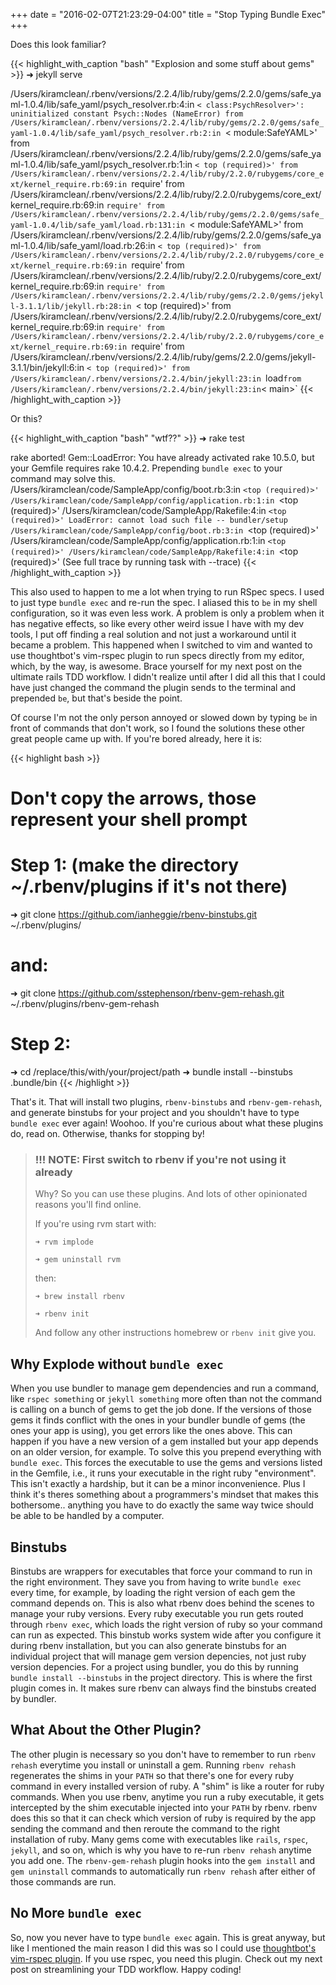 +++
date = "2016-02-07T21:23:29-04:00"
title = "Stop Typing Bundle Exec"
+++

Does this look familiar?
<!--more-->
{{< highlight_with_caption "bash" "Explosion and some stuff about gems" >}}
➜ jekyll serve

/Users/kiramclean/.rbenv/versions/2.2.4/lib/ruby/gems/2.2.0/gems/safe_yaml-1.0.4/lib/safe_yaml/psych_resolver.rb:4:in `< class:PsychResolver>': uninitialized constant Psych::Nodes (NameError)
    from /Users/kiramclean/.rbenv/versions/2.2.4/lib/ruby/gems/2.2.0/gems/safe_yaml-1.0.4/lib/safe_yaml/psych_resolver.rb:2:in `< module:SafeYAML>'
    from /Users/kiramclean/.rbenv/versions/2.2.4/lib/ruby/gems/2.2.0/gems/safe_yaml-1.0.4/lib/safe_yaml/psych_resolver.rb:1:in `< top (required)>'
    from /Users/kiramclean/.rbenv/versions/2.2.4/lib/ruby/2.2.0/rubygems/core_ext/kernel_require.rb:69:in `require'
    from /Users/kiramclean/.rbenv/versions/2.2.4/lib/ruby/2.2.0/rubygems/core_ext/kernel_require.rb:69:in `require'
    from /Users/kiramclean/.rbenv/versions/2.2.4/lib/ruby/gems/2.2.0/gems/safe_yaml-1.0.4/lib/safe_yaml/load.rb:131:in `< module:SafeYAML>'
    from /Users/kiramclean/.rbenv/versions/2.2.4/lib/ruby/gems/2.2.0/gems/safe_yaml-1.0.4/lib/safe_yaml/load.rb:26:in `< top (required)>'
    from /Users/kiramclean/.rbenv/versions/2.2.4/lib/ruby/2.2.0/rubygems/core_ext/kernel_require.rb:69:in `require'
    from /Users/kiramclean/.rbenv/versions/2.2.4/lib/ruby/2.2.0/rubygems/core_ext/kernel_require.rb:69:in `require'
    from /Users/kiramclean/.rbenv/versions/2.2.4/lib/ruby/gems/2.2.0/gems/jekyll-3.1.1/lib/jekyll.rb:28:in `< top (required)>'
    from /Users/kiramclean/.rbenv/versions/2.2.4/lib/ruby/2.2.0/rubygems/core_ext/kernel_require.rb:69:in `require'
    from /Users/kiramclean/.rbenv/versions/2.2.4/lib/ruby/2.2.0/rubygems/core_ext/kernel_require.rb:69:in `require'
    from /Users/kiramclean/.rbenv/versions/2.2.4/lib/ruby/gems/2.2.0/gems/jekyll-3.1.1/bin/jekyll:6:in `< top (required)>'
    from /Users/kiramclean/.rbenv/versions/2.2.4/bin/jekyll:23:in `load`
    from /Users/kiramclean/.rbenv/versions/2.2.4/bin/jekyll:23:in `< main>`
{{< /highlight_with_caption >}}

Or this?

{{< highlight_with_caption "bash" "wtf??" >}}
➜ rake test

rake aborted!
Gem::LoadError: You have already activated rake 10.5.0, but your Gemfile requires rake 10.4.2. Prepending `bundle exec` to your command may solve this.
/Users/kiramclean/code/SampleApp/config/boot.rb:3:in `<top (required)>'
/Users/kiramclean/code/SampleApp/config/application.rb:1:in `<top (required)>'
/Users/kiramclean/code/SampleApp/Rakefile:4:in `<top (required)>'
LoadError: cannot load such file -- bundler/setup
/Users/kiramclean/code/SampleApp/config/boot.rb:3:in `<top (required)>'
/Users/kiramclean/code/SampleApp/config/application.rb:1:in `<top (required)>'
/Users/kiramclean/code/SampleApp/Rakefile:4:in `<top (required)>'
(See full trace by running task with --trace)
{{< /highlight_with_caption >}}

This also used to happen to me a lot when trying to run RSpec specs. I used to just type `bundle exec` and re-run the spec. I aliased this to `be` in my shell configuration, so it was even less work. A problem is only a problem when it has negative effects, so like every other weird issue I have with my dev tools, I put off finding a real solution and not just a workaround until it became a problem. This happened when I switched to vim and wanted to use thoughtbot's vim-rspec plugin to run specs directly from my editor, which, by the way, is awesome. Brace yourself for my next post on the ultimate rails TDD workflow. I didn't realize until after I did all this that I could have just changed the command the plugin sends to the terminal and prepended `be`, but that's beside the point.

Of course I'm not the only person annoyed or slowed down by typing `be` in front of commands that don't work, so I found the solutions these other great people came up with. If you're bored already, here it is:

{{< highlight bash >}}
# Don't copy the arrows, those represent your shell prompt
# Step 1: (make the directory ~/.rbenv/plugins if it's not there)
➜ git clone https://github.com/ianheggie/rbenv-binstubs.git ~/.rbenv/plugins/
# and:
➜ git clone https://github.com/sstephenson/rbenv-gem-rehash.git ~/.rbenv/plugins/rbenv-gem-rehash

# Step 2:
➜ cd /replace/this/with/your/project/path
➜ bundle install --binstubs .bundle/bin
{{< /highlight >}}

That's it. That will install two plugins, `rbenv-binstubs` and `rbenv-gem-rehash`, and generate binstubs for your project and you shouldn't have to type `bundle exec` ever again! Woohoo. If you're curious about what these plugins do, read on. Otherwise, thanks for stopping by!

>### !!! NOTE: First switch to rbenv if you're not using it already
>Why? So you can use these plugins. And lots of other opinionated reasons you'll find online.
>
>If you're using rvm start with:
>
>`➜ rvm implode`
>
>`➜ gem uninstall rvm`
>
>then:
>
>`➜ brew install rbenv`
>
>`➜ rbenv init`
>
>And follow any other instructions homebrew or `rbenv init` give you.

## Why Explode without `bundle exec`

When you use bundler to manage gem dependencies and run a command, like `rspec something` or `jekyll something` more often than not the command is calling on a bunch of gems to get the job done. If the versions of those gems it finds conflict with the ones in your bundler bundle of gems (the ones your app is using), you get errors like the ones above. This can happen if you have a new version of a gem installed but your app depends on an older version, for example. To solve this you prepend everything with `bundle exec`. This forces the executable to use the gems and versions listed in the Gemfile, i.e., it runs your executable in the right ruby "environment". This isn't exactly a hardship, but it can be a minor inconvenience. Plus I think it's theres something about a programmers's mindset that makes this bothersome.. anything you have to do exactly the same way twice should be able to be handled by a computer.

## Binstubs

Binstubs are wrappers for executables that force your command to run in the right environment. They save you from having to write `bundle exec` every time, for example, by loading the right version of each gem the command depends on. This is also what rbenv does behind the scenes to manage your ruby versions. Every ruby executable you run gets routed through `rbenv exec`, which loads the right version of ruby so your command can run as expected. This binstub works system wide after you configure it during rbenv installation, but you can also generate binstubs for an individual project that will manage gem version depencies, not just ruby version depencies. For a project using bundler, you do this by running `bundle install --binstubs` in the project directory. This is where the first plugin comes in. It makes sure rbenv can always find the binstubs created by bundler.

## What About the Other Plugin?

The other plugin is necessary so you don't have to remember to run `rbenv rehash` everytime you install or uninstall a gem. Running `rbenv rehash` regenerates the shims in your `PATH` so that there's one for every ruby command in every installed version of ruby. A "shim" is like a router for ruby commands. When you use rbenv, anytime you run a ruby executable, it gets intercepted by the shim executable injected into your `PATH` by rbenv. rbenv does this so that it can check which version of ruby is required by the app sending the command and then reroute the command to the right installation of ruby. Many gems come with executables like `rails`, `rspec`, `jekyll`, and so on, which is why you have to re-run `rbenv rehash` anytime you add one. The `rbenv-gem-rehash` plugin hooks into the `gem install` and `gem uninstall` commands to automatically run `rbenv rehash` after either of those commands are run.

## No More `bundle exec`

So, now you never have to type `bundle exec` again. This is great anyway, but like I mentioned the main reason I did this was so I could use [thoughtbot's vim-rspec plugin](https://github.com/thoughtbot/vim-rspec). If you use rspec, you need this plugin. Check out my next post on streamlining your TDD workflow. Happy coding!

